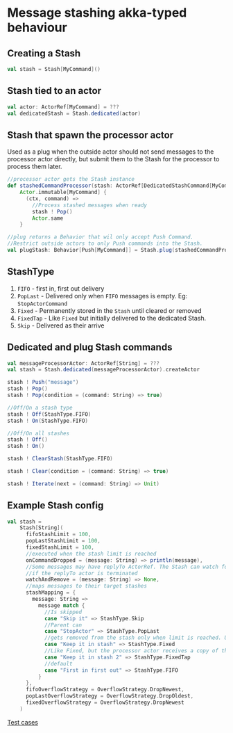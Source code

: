# Message stashing akka-typed behaviour

## Creating a Stash
```scala
val stash = Stash[MyCommand]()
```

## Stash tied to an actor
```scala
val actor: ActorRef[MyCommand] = ???
val dedicatedStash = Stash.dedicated(actor)
```

## Stash that spawn the processor actor
Used as a plug when the outside actor should not send messages to the processor actor directly, 
but submit them to the Stash for the processor to process them later.
```scala
//processor actor gets the Stash instance
def stashedCommandProcessor(stash: ActorRef[DedicatedStashCommand[MyCommand]]) =
    Actor.immutable[MyCommand] {
      (ctx, command) =>
        //Process stashed messages when ready
        stash ! Pop()
        Actor.same
    }

//plug returns a Behavior that wil only accept Push Command. 
//Restrict outside actors to only Push commands into the Stash.  
val plugStash: Behavior[Push[MyCommand]] = Stash.plug(stashedCommandProcessor)
```

## StashType
1. `FIFO` - first in, first out delivery
2. `PopLast` - Delivered only when `FIFO` messages is empty. Eg: `StopActorCommand`
3. `Fixed` - Permanently stored in the `Stash` until cleared or removed
4. `FixedTap` - Like `Fixed` but initially delivered to the dedicated Stash.
4. `Skip` - Delivered as their arrive

## Dedicated and plug Stash commands
```scala
val messageProcessorActor: ActorRef[String] = ???
val stash = Stash.dedicated(messageProcessorActor).createActor

stash ! Push("message")
stash ! Pop()
stash ! Pop(condition = (command: String) => true)

//Off/On a stash type
stash ! Off(StashType.FIFO)
stash ! On(StashType.FIFO)

//Off/On all stashes
stash ! Off()
stash ! On()

stash ! ClearStash(StashType.FIFO)

stash ! Clear(condition = (command: String) => true)

stash ! Iterate(next = (command: String) => Unit)
```

## Example Stash config
```scala
val stash =
    Stash[String](
      fifoStashLimit = 100,
      popLastStashLimit = 100,
      fixedStashLimit = 100,
      //executed when the stash limit is reached
      onCommandDropped = (message: String) => println(message),
      //Some messages may have replyTo ActorRef. The Stash can watch for these actor and remove the message
      //if the replyTo actor is terminated
      watchAndRemove = (message: String) => None,
      //maps messages to their target stashes
      stashMapping = {
        message: String =>
          message match {
            //Is skipped
            case "Skip it" => StashType.Skip
            //Parent can
            case "StopActor" => StashType.PopLast
            //gets removed from the stash only when limit is reached. Useful for subscription based messages
            case "Keep it in stash" => StashType.Fixed
            //Like Fixed, but the processor actor receives a copy of the message initially.
            case "Keep it in stash 2" => StashType.FixedTap
            //default
            case "First in first out" => StashType.FIFO
          }
      },
      fifoOverflowStrategy = OverflowStrategy.DropNewest,
      popLastOverflowStrategy = OverflowStrategy.DropOldest,
      fixedOverflowStrategy = OverflowStrategy.DropNewest
    )
```

[Test cases](src/test/scala/stash)

